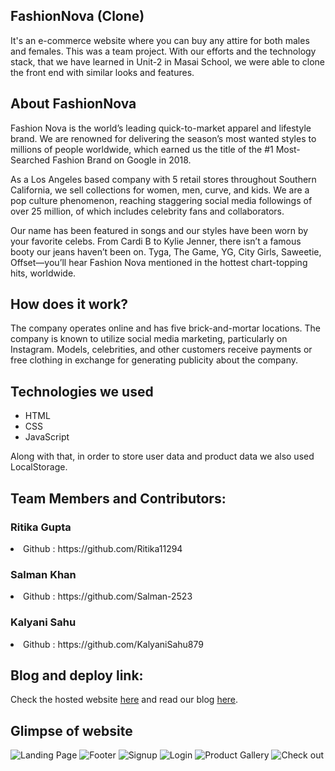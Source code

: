 ## FashionNova (Clone)
It's an e-commerce website where you can buy any attire for both males and females. This was a team project. With our efforts and the technology stack, that we have learned in Unit-2 in Masai School, we were able to clone the front end with similar looks and features.

## About FashionNova
Fashion Nova is the world’s leading quick-to-market apparel and lifestyle brand. We are renowned for delivering the season’s most wanted styles to millions of people worldwide, which earned us the title of the #1 Most-Searched Fashion Brand on Google in 2018.

As a Los Angeles based company with 5 retail stores throughout Southern California, we sell collections for women, men, curve, and kids. We are a pop culture phenomenon, reaching staggering social media followings of over 25 million, of which includes celebrity fans and collaborators.

Our name has been featured in songs and our styles have been worn by your favorite celebs. From Cardi B to Kylie Jenner, there isn’t a famous booty our jeans haven’t been on. Tyga, The Game, YG, City Girls, Saweetie, Offset—you’ll hear Fashion Nova mentioned in the hottest chart-topping hits, worldwide.

## How does it work?
The company operates online and has five brick-and-mortar locations. The company is known to utilize social media marketing, particularly on Instagram. Models, celebrities, and other customers receive payments or free clothing in exchange for generating publicity about the company.



## Technologies we used
<ul>
  <li>HTML</li>
  <li>CSS</li>
  <li>JavaScript</li>
</ul>
Along with that, in order to store user data and product data we also used LocalStorage.

## Team Members and Contributors:
<h3>Ritika Gupta</h3>
<li>Github : https://github.com/Ritika11294</li>
<h3>Salman Khan</h3>
<li>Github : https://github.com/Salman-2523</li>
<h3>Kalyani Sahu</h3>
<li>Github : https://github.com/KalyaniSahu879</li>

## Blog and deploy link:


Check the hosted website [here](https://fashion-nova-clone-seven.vercel.app/) and read our blog [here](https://medium.com/@salmankhan231999/clone-of-fashionnova-com-7681e2a5bf59).
 ## Glimpse of website
![Landing Page](https://user-images.githubusercontent.com/87424668/159942849-989cedb6-e9bd-4fb9-a767-dd973862d0c1.png)
![Footer](https://user-images.githubusercontent.com/87424668/159943432-df209b3b-583e-4180-a594-141a131434ac.png)
![Signup](https://user-images.githubusercontent.com/87424668/159943540-cf1cec29-ac00-455f-b306-95514784cbeb.png)
![Login](https://user-images.githubusercontent.com/87424668/159943629-2ad0e23a-1c2a-4647-8ec9-785c54303331.png)
![Product Gallery](https://user-images.githubusercontent.com/87424668/159943728-0099b8f5-10de-48fd-8c13-6621829dd0f7.png)
![Check out](https://user-images.githubusercontent.com/87424668/159943869-7cef306d-900d-4d45-9e86-d42c278810f2.png)



